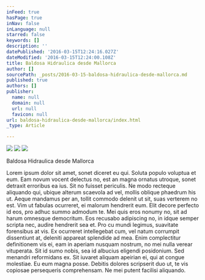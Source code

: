 ```yaml
---
inFeed: true
hasPage: true
inNav: false
inLanguage: null
starred: false
keywords: []
description: ''
datePublished: '2016-03-15T12:24:16.027Z'
dateModified: '2016-03-15T12:24:00.108Z'
title: Baldosa Hidraulica desde Mallorca
author: []
sourcePath: _posts/2016-03-15-baldosa-hidraulica-desde-mallorca.md
published: true
authors: []
publisher:
  name: null
  domain: null
  url: null
  favicon: null
url: baldosa-hidraulica-desde-mallorca/index.html
_type: Article

---
```

![](https://s3-us-west-2.amazonaws.com/the-grid-img/p/34a428a36a53b91dde96ef53659603e626b3b829.jpg)
![](https://s3-us-west-2.amazonaws.com/the-grid-img/p/f078575efdc709eb4cebaca5d09fb9760922e234.jpg)
![](https://the-grid-user-content.s3-us-west-2.amazonaws.com/89e9ae99-6ad6-494e-b0ff-8a10d1095b79.jpg)

Baldosa Hidraulica desde Mallorca

Lorem ipsum dolor sit amet, sonet diceret eu qui. Soluta populo voluptua et eum. Eam novum vocent delectus no, est an magna ornatus utroque, sonet detraxit erroribus ea ius. Sit no fuisset periculis. Ne modo recteque aliquando qui, ubique alterum scaevola ad vel, mollis oblique phaedrum his ut. Aeque mandamus per an, tollit commodo delenit ut sit, suas verterem no est.
Vim ut fabulas ocurreret, ei malorum hendrerit eum. Elit decore perfecto id eos, pro adhuc summo admodum te. Mei quis eros nonumy no, sit ad harum omnesque democritum. Eos recusabo adipiscing no, in idque semper scripta nec, audire hendrerit sea et.
Pro cu mundi legimus, suavitate forensibus at vis. Ex ocurreret intellegebat cum, vel natum corrumpit dissentiunt at, deleniti appareat splendide ad mea. Enim complectitur definitionem vis ei, eam in aperiam nusquam nostrum, no mei nulla verear vituperata. Sit id sumo nobis, sea id albucius eligendi posidonium.
Sed menandri reformidans ex. Sit iuvaret aliquam apeirian ei, qui at congue molestiae. Eu eum magna posse. Debitis dolores scripserit duo ut, te vis copiosae persequeris comprehensam. Ne mei putent facilisi aliquando.